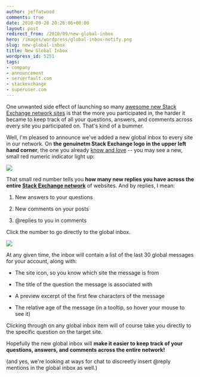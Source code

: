 ```yaml
---
author: jeffatwood
comments: true
date: 2010-09-28 20:26:06+00:00
layout: post
redirect_from: /2010/09/new-global-inbox
hero: /images/wordpress/global-inbox-notify.png
slug: new-global-inbox
title: New Global Inbox
wordpress_id: 5251
tags:
- company
- announcement
- serverfault.com
- stackexchange
- superuser.com
---
```


One unwanted side effect of launching so many [awesome new Stack Exchange network sites](http://stackexchange.com/sites) is that the more you participated in, the harder it became to keep track of all your questions, answers, and comments across every site you participated on. That's kind of a bummer.

Well, I'm pleased to announce we've added a new global inbox to every site in our network. On **the genuinetm Stack Exchange logo in the upper left hand corner**, the one you already [know and love](http://blog.stackoverflow.com/2010/08/network-central-stackexchange-com/) -- you may see a new, small red numeric indicator light up:

![](/blog/images/wordpress/global-inbox-notify.png)

That small red number tells you **how many new replies you have across the entire [Stack Exchange network](http://stackexchange.com/sites)** of websites. And by replies, I mean:





  1. New answers to your questions

  2. New comments on your posts

  3. @replies to you in comments


Click the number to go directly to the global inbox.

![](/blog/images/wordpress/global-inbox-expanded.png)

At any given time, the inbox will contain a list of the last 30 global messages for your account, along with:





  * The site icon, so you know which site the message is from

  * The title of the question the message is associated with

  * A preview excerpt of the first few characters of the message

  * The relative age of the message (in a tooltip, so hover your mouse to see it)


Clicking through on any global inbox item will of course take you directly to the specific question on the target site.

Hopefully the new global inbox will **make it easier to keep track of your questions, answers, and comments across the entire network!** 

(and yes, we're looking at ways for chat to discreetly insert @reply mentions in the global inbox as well.)
